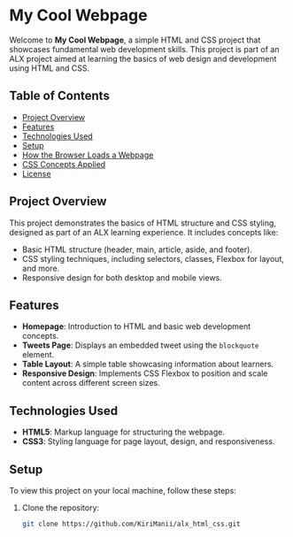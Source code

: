 # My Cool Webpage

Welcome to **My Cool Webpage**, a simple HTML and CSS project that showcases fundamental web development skills. This project is part of an ALX project aimed at learning the basics of web design and development using HTML and CSS.

## Table of Contents

- [Project Overview](#project-overview)
- [Features](#features)
- [Technologies Used](#technologies-used)
- [Setup](#setup)
- [How the Browser Loads a Webpage](#how-the-browser-loads-a-webpage)
- [CSS Concepts Applied](#css-concepts-applied)
- [License](#license)

## Project Overview

This project demonstrates the basics of HTML structure and CSS styling, designed as part of an ALX learning experience. It includes concepts like:

- Basic HTML structure (header, main, article, aside, and footer).
- CSS styling techniques, including selectors, classes, Flexbox for layout, and more.
- Responsive design for both desktop and mobile views.

## Features

- **Homepage**: Introduction to HTML and basic web development concepts.
- **Tweets Page**: Displays an embedded tweet using the `blockquote` element.
- **Table Layout**: A simple table showcasing information about learners.
- **Responsive Design**: Implements CSS Flexbox to position and scale content across different screen sizes.

## Technologies Used

- **HTML5**: Markup language for structuring the webpage.
- **CSS3**: Styling language for page layout, design, and responsiveness.

## Setup

To view this project on your local machine, follow these steps:

1. Clone the repository:
   ```bash
   git clone https://github.com/KiriManii/alx_html_css.git
